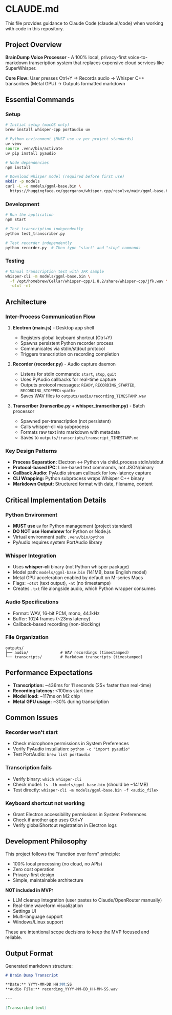 # CLAUDE.md

This file provides guidance to Claude Code (claude.ai/code) when working with code in this repository.

## Project Overview

**BrainDump Voice Processor** - A 100% local, privacy-first voice-to-markdown transcription system that replaces expensive cloud services like SuperWhisper.

**Core Flow:** User presses Ctrl+Y → Records audio → Whisper C++ transcribes (Metal GPU) → Outputs formatted markdown

## Essential Commands

### Setup
```bash
# Initial setup (macOS only)
brew install whisper-cpp portaudio uv

# Python environment (MUST use uv per project standards)
uv venv
source .venv/bin/activate
uv pip install pyaudio

# Node dependencies
npm install

# Download Whisper model (required before first use)
mkdir -p models
curl -L -o models/ggml-base.bin \
  https://huggingface.co/ggerganov/whisper.cpp/resolve/main/ggml-base.bin
```

### Development
```bash
# Run the application
npm start

# Test transcription independently
python test_transcriber.py

# Test recorder independently
python recorder.py  # Then type "start" and "stop" commands
```

### Testing
```bash
# Manual transcription test with JFK sample
whisper-cli -m models/ggml-base.bin \
  -f /opt/homebrew/Cellar/whisper-cpp/1.8.2/share/whisper-cpp/jfk.wav \
  -otxt -nt
```

## Architecture

### Inter-Process Communication Flow
1. **Electron (main.js)** - Desktop app shell
   - Registers global keyboard shortcut (Ctrl+Y)
   - Spawns persistent Python recorder process
   - Communicates via stdin/stdout protocol
   - Triggers transcription on recording completion

2. **Recorder (recorder.py)** - Audio capture daemon
   - Listens for stdin commands: `start`, `stop`, `quit`
   - Uses PyAudio callbacks for real-time capture
   - Outputs protocol messages: `READY`, `RECORDING_STARTED`, `RECORDING_STOPPED:<path>`
   - Saves WAV files to `outputs/audio/recording_TIMESTAMP.wav`

3. **Transcriber (transcribe.py + whisper_transcriber.py)** - Batch processor
   - Spawned per-transcription (not persistent)
   - Calls whisper-cli via subprocess
   - Formats raw text into markdown with metadata
   - Saves to `outputs/transcripts/transcript_TIMESTAMP.md`

### Key Design Patterns
- **Process Separation:** Electron ↔ Python via child_process stdin/stdout
- **Protocol-based IPC:** Line-based text commands, not JSON/binary
- **Callback Audio:** PyAudio stream callback for low-latency capture
- **CLI Wrapping:** Python subprocess wraps Whisper C++ binary
- **Markdown Output:** Structured format with date, filename, content

## Critical Implementation Details

### Python Environment
- **MUST use `uv`** for Python management (project standard)
- **DO NOT use Homebrew** for Python or Node.js
- Virtual environment path: `.venv/bin/python`
- PyAudio requires system PortAudio library

### Whisper Integration
- Uses **whisper-cli** binary (not Python whisper package)
- Model path: `models/ggml-base.bin` (141MB, base English model)
- Metal GPU acceleration enabled by default on M-series Macs
- Flags: `-otxt` (text output), `-nt` (no timestamps)
- Creates `.txt` file alongside audio, which Python wrapper consumes

### Audio Specifications
- Format: WAV, 16-bit PCM, mono, 44.1kHz
- Buffer: 1024 frames (~23ms latency)
- Callback-based recording (non-blocking)

### File Organization
```
outputs/
├── audio/              # WAV recordings (timestamped)
└── transcripts/        # Markdown transcripts (timestamped)
```

## Performance Expectations

- **Transcription:** ~436ms for 11 seconds (25× faster than real-time)
- **Recording latency:** <100ms start time
- **Model load:** ~117ms on M2 chip
- **Metal GPU usage:** ~30% during transcription

## Common Issues

### Recorder won't start
- Check microphone permissions in System Preferences
- Verify PyAudio installation: `python -c "import pyaudio"`
- Test PortAudio: `brew list portaudio`

### Transcription fails
- Verify binary: `which whisper-cli`
- Check model: `ls -lh models/ggml-base.bin` (should be ~141MB)
- Test directly: `whisper-cli -m models/ggml-base.bin -f <audio_file>`

### Keyboard shortcut not working
- Grant Electron accessibility permissions in System Preferences
- Check if another app uses Ctrl+Y
- Verify globalShortcut registration in Electron logs

## Development Philosophy

This project follows the "function over form" principle:
- 100% local processing (no cloud, no APIs)
- Zero cost operation
- Privacy-first design
- Simple, maintainable architecture

**NOT included in MVP:**
- LLM cleanup integration (user pastes to Claude/OpenRouter manually)
- Real-time waveform visualization
- Settings UI
- Multi-language support
- Windows/Linux support

These are intentional scope decisions to keep the MVP focused and reliable.

## Output Format

Generated markdown structure:
```markdown
# Brain Dump Transcript

**Date:** YYYY-MM-DD HH:MM:SS
**Audio File:** recording_YYYY-MM-DD_HH-MM-SS.wav

---

[Transcribed text]
```
